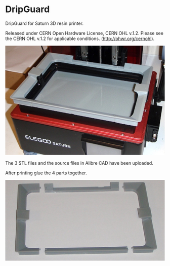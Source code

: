 # DripGuard
DripGuard for Saturn 3D resin printer.

Released under CERN Open Hardware License, CERN OHL v.1.2. Please see the CERN OHL v.1.2 for applicable conditions. (http://ohwr.org/cernohl).

![alt text](https://github.com/Sd4Projects/DripGuard/blob/main/DripEdge.jpg?raw=true "DripGuard Pic")

The 3 STL files and the source files in Alibre CAD have been uploaded.

After printing glue the 4 parts together.

![alt text](https://github.com/Sd4Projects/DripGuard/blob/main/PreAssem.jpg?raw=true "DripGuard Fit Pic")

